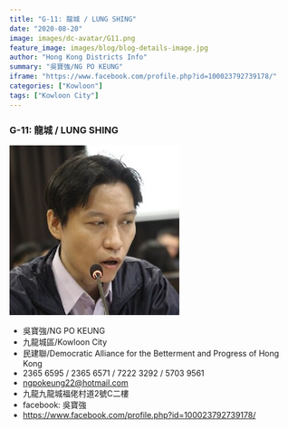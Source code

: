 ```yaml
---
title: "G-11: 龍城 / LUNG SHING"
date: "2020-08-20"
image: images/dc-avatar/G11.png
feature_image: images/blog/blog-details-image.jpg
author: "Hong Kong Districts Info"
summary: "吳寶強/NG PO KEUNG"
iframe: "https://www.facebook.com/profile.php?id=100023792739178/"
categories: ["Kowloon"]
tags: ["Kowloon City"]
---
```


### G-11: 龍城 / LUNG SHING  
![](/images/dc-avatar/G11.png)  

 - 吳寶強/NG PO KEUNG  
 - 九龍城區/Kowloon City  
 - 民建聯/Democratic Alliance for the Betterment and Progress of Hong Kong  
 - 2365 6595 / 2365 6571 / 7222 3292 / 5703 9561  
 - ngpokeung22@hotmail.com  
 - 九龍九龍城福佬村道2號C二樓  
 - facebook: 吳寶強  
 - https://www.facebook.com/profile.php?id=100023792739178/
